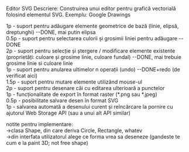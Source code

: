 Editor SVG 
Descriere: Construirea unui editor pentru grafică vectorială folosind elementul SVG. 
Exemplu: Google Drawings

1p - suport pentru adăugare elemente geometrice de bază (linie, elipsă, dreptunghi) --DONE, mai putin elipsa <br/>
0.5p - suport pentru selectarea culorii și grosimii liniei pentru adăugare --DONE <br/>
2p - suport pentru selecție și ștergere / modificare elemente existente (proprietăți: culoare și grosime linie, culoare fundal) --DONE, mai trebuie grosime linie si culoare linie <br/>
1p - suport pentru anularea ultimelor n operații (undo) --DONE+redo (de verificat aici)<br/>
1.5p - suport pentru mutare elemente utilizând mouse-ul <br/>
2p - suport pentru desenare căi cu editarea ulterioară a punctelor <br/>
1p - funcționalitate de export în format raster (*.png sau *.jpeg) <br/>
0.5p - posibilitate salvare desen în format SVG <br/>
1p - salvarea automată a desenului curent și reîncărcare la pornire cu ajutorul Web Storage API (sau a unui alt API similar) <br/>

notite pentru implementare: <br/>
->clasa Shape, din care deriva Circle, Rectangle, whatev <br/>
->din interfata utilizatorul alege ce forma vrea sa deseneze (gandeste te cum e la paint 3D; not free shape)
